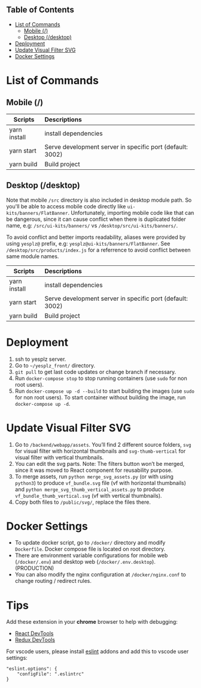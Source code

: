 ## Table of Contents
- [List of Commands](#list-of-commands)
  - [Mobile (/)](#mobile)
  - [Desktop (/desktop)](#desktop-desktop)
- [Deployment](#deployment)
- [Update Visual Filter SVG](#update-visual-filter-svg)
- [Docker Settings](#docker-settings)

# List of Commands
## Mobile (/)

| Scripts                | Descriptions           |
| ------------------     |:-----------------------|
| yarn install           | install dependencies |
| yarn start             | Serve development server in specific port (default: 3002) |
| yarn build             | Build project |

## Desktop (/desktop)

Note that mobile `/src` directory is also included in desktop module path. So you'll be able to access mobile code directly like `ui-kits/banners/FlatBanner`. Unfortunately, importing mobile code like that can be dangerous, since it can cause conflict when there is duplicated folder name, e.g: `/src/ui-kits/banners/` vs `/desktop/src/ui-kits/banners/`.

To avoid conflict and better imports readability, aliases were provided by using `yesplz@` prefix, e.g: `yesplz@ui-kits/banners/FlatBanner`. See `/desktop/src/products/index.js` for a referrence to avoid conflict between same module names.

| Scripts                | Descriptions           |
| ------------------     |:-----------------------|
| yarn install           | install dependencies |
| yarn start             | Serve development server in specific port (default: 3002) |
| yarn build             | Build project |


# Deployment
1. ssh to yesplz server.
2. Go to `~/yesplz_front/` directory.
3. `git pull` to get last code updates or change branch if necessary.
4. Run `docker-compose stop` to stop running containers (use `sudo` for non root users).
5. Run `docker-compose up -d --build` to start building the images (use `sudo` for non root users). To start container without building the image, run `docker-compose up -d`.

# Update Visual Filter SVG
1. Go to `/backend/webapp/assets`. You’ll find 2 different source folders, `svg` for visual filter with horizontal thumbnails and `svg-thumb-vertical` for visual filter with vertical thumbnails.
2. You can edit the svg parts. Note: The filters button won’t be merged, since it was moved to React component for reusability purpose.
3. To merge assets, run `python merge_svg_assets.py` (or with using `python3`) to produce `vf_bundle.svg` file (vf with horizontal thumbnails) and `python merge_svg_thumb_vertical_assets.py` to produce `vf_bundle_thumb_vertical.svg` (vf with vertical thumbnails).
4. Copy both files to `/public/svg/`, replace the files there.

# Docker Settings
- To update docker script, go to `/docker/` directory and modify `Dockerfile`. Docker compose file is located on root directory.
- There are environment variable configurations for mobile web (`/docker/.env`) and desktop web (`/docker/.env.desktop`). (PRODUCTION)
- You can also modify the nginx configuration at `/docker/nginx.conf` to change routing / redirect rules.

# Tips
Add these extension in your **chrome** browser to help with debugging:
- [React DevTools](https://chrome.google.com/webstore/detail/react-developer-tools/fmkadmapgofadopljbjfkapdkoienihi?hl=en)
- [Redux DevTools](https://chrome.google.com/webstore/detail/redux-devtools/lmhkpmbekcpmknklioeibfkpmmfibljd?hl=en)

For vscode users, please install [eslint](https://marketplace.visualstudio.com/items?itemName=dbaeumer.vscode-eslint) addons and add this to vscode user settings:
```
"eslint.options": {
    "configFile": ".eslintrc"
}
```

